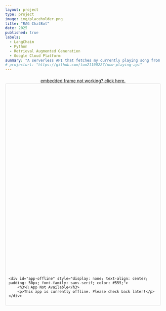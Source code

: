 ```yaml
---
layout: project
type: project
image: img/placeholder.png
title: "RAG ChatBot"
date: 2025
published: true
labels:
  - LangChain
  - Python
  - Retrieval Augmented Generation
  - Google Cloud Platform
summary: "A serverless API that fetches my currently playing song from Spotify and Apple Music, deployed with Cloudflare Workers."
# projecturl: "https://github.com/tom21100227/now-playing-api"
---
```


<div style="text-align: center; margin-top: 20px;">
    <a href="https://gobbler-game-formally.ngrok-free.app" target="_blank" class="btn btn-primary">
        embedded frame not working? click here.
    </a>
</div>


<div id="streamlit-container" style="border: 1px solid #ddd; border-radius: 5px; padding: 10px;">
    <div id="app-loader" style="width: 100%; height: 600px;"></div>

    <div id="app-offline" style="display: none; text-align: center; padding: 50px; font-family: sans-serif; color: #555;">
        <h3>🚧 App Not Available</h3>
        <p>This app is currently offline. Please check back later!</p>
    </div>
    
</div>

<script>
    // The static URL for your Streamlit app from ngrok
    const streamlitUrl = "https://gobbler-game-formally.ngrok-free.app";

    const loader = document.getElementById("app-loader");
    const offlineMessage = document.getElementById("app-offline");

    // Function to check if the URL is reachable
    async function checkAppStatus() {
        try {
            // We use 'no-cors' mode because we only need to know if the server responds,
            // not to read its content, which avoids CORS issues.
            const response = await fetch(streamlitUrl, { mode: 'no-cors' });
            
            // If the fetch promise resolves, the server is up.
            showIframe();

        } catch (error) {
            // A TypeError (like "Failed to fetch") indicates a network error,
            // meaning the server is down.
            console.error("App is offline:", error);
            showOfflineMessage();
        }
    }

    // Function to display the iframe
    function showIframe() {
        loader.innerHTML = `
            <iframe
                src="${streamlitUrl}"
                width="100%"
                height="600px"
                style="border:none;">
            </iframe>
        `;
        offlineMessage.style.display = 'none';
    }

    // Function to display the offline message
    function showOfflineMessage() {
        loader.style.display = 'none';
        offlineMessage.style.display = 'block';
    }

    // Run the check when the page loads
    checkAppStatus();
</script>